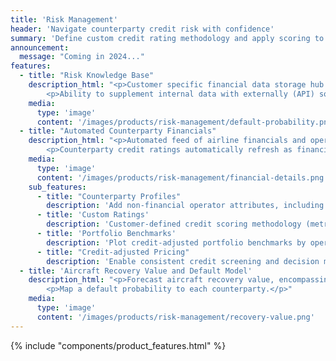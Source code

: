 ```yaml
---
title: 'Risk Management'
header: 'Navigate counterparty credit risk with confidence'
summary: 'Define custom credit rating methodology and apply scoring to all asset modeling'
announcement:
  message: "Coming in 2024..."
features:
  - title: "Risk Knowledge Base"
    description_html: "<p>Customer specific financial data storage hub for internally sourced financials, uploaded directly via Excel.</p>
        <p>Ability to supplement internal data with externally (API) sourced financial data.</p>"
    media:
      type: 'image'
      content: '/images/products/risk-management/default-probability.png'
  - title: "Automated Counterparty Financials"
    description_html: "<p>Automated feed of airline financials and operational data from industry leading data providers integrated directly into customers' Risk Module workflow.</p>
        <p>Counterparty credit ratings automatically refresh as financial and operational performance data updates.</p>"
    media:
      type: 'image'
      content: '/images/products/risk-management/financial-details.png'
    sub_features:
      - title: "Counterparty Profiles"
        description: 'Add non-financial operator attributes, including flight tracking data, jurisdictional data, etc.'
      - title: 'Custom Ratings'
        description: 'Customer-defined credit scoring methodology (metrics and weightings) applied to all global operators'
      - title: 'Portfolio Benchmarks'
        description: 'Plot credit-adjusted portfolio benchmarks by operator, asset type, or region'
      - title: "Credit-adjusted Pricing"
        description: 'Enable consistent credit screening and decision making on all transactions'
  - title: 'Aircraft Recovery Value and Default Model'
    description_html: "<p>Forecast aircraft recovery value, encompassing jurisdictional factors, repossession cost, and time​.</p>
        <p>Map a default probability to each counterparty.</p>"
    media:
      type: 'image'
      content: '/images/products/risk-management/recovery-value.png'
---
```


{% include "components/product_features.html" %}




